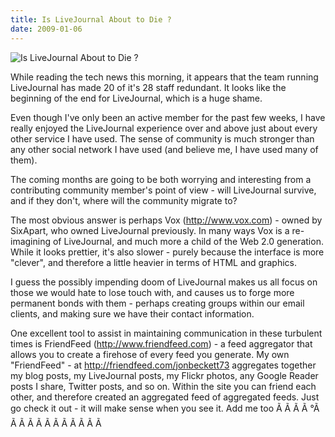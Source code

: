 ```yaml
---
title: Is LiveJournal About to Die ?
date: 2009-01-06
---
```


![Is LiveJournal About to Die ?](https://source.unsplash.com/s9CC2SKySJM/1600x900)

While reading the tech news this morning, it appears that the team running LiveJournal has made 20 of it's 28 staff redundant. It looks like the beginning of the end for LiveJournal, which is a huge shame.

Even though I've only been an active member for the past few weeks, I have really enjoyed the LiveJournal experience over and above just about every other service I have used. The sense of community is much stronger than any other social network I have used (and believe me, I have used many of them).

The coming months are going to be both worrying and interesting from a contributing community member's point of view - will LiveJournal survive, and if they don't, where will the community migrate to?

The most obvious answer is perhaps Vox (http://www.vox.com) - owned by SixApart, who owned LiveJournal previously. In many ways Vox is a re-imagining of LiveJournal, and much more a child of the Web 2.0 generation. While it looks prettier, it's also slower - purely because the interface is more "clever", and therefore a little heavier in terms of HTML and graphics.

I guess the possibly impending doom of LiveJournal makes us all focus on those we would hate to lose touch with, and causes us to forge more permanent bonds with them - perhaps creating groups within our email clients, and making sure we have their contact information.

One excellent tool to assist in maintaining communication in these turbulent times is FriendFeed (http://www.friendfeed.com) - a feed aggregator that allows you to create a firehose of every feed you generate. My own "FriendFeed" - at http://friendfeed.com/jonbeckett73 aggregates together my blog posts, my LiveJournal posts, my Flickr photos, any Google Reader posts I share, Twitter posts, and so on. Within the site you can friend each other, and therefore created an aggregated feed of aggregated feeds. Just go check it out - it will make sense when you see it. Add me too Ã Ã Ã Ã °Ã Ã Ã Ã Ã Ã Ã Ã Ã Ã Ã Ã 